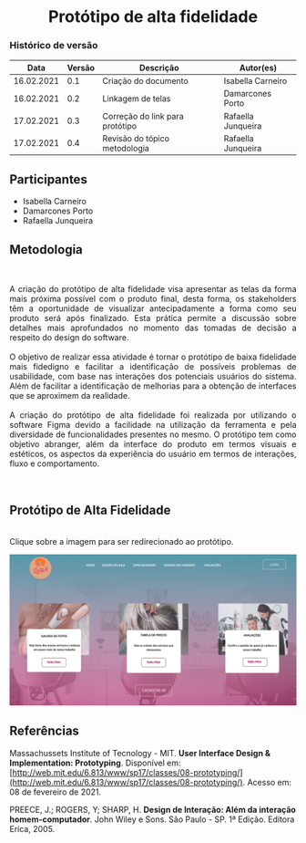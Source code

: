 # <center> Protótipo de alta fidelidade

### Histórico de versão
|Data | Versão | Descrição | Autor(es)
| -- | -- | -- | -- |
| 16.02.2021 | 0.1 | Criação do documento | Isabella Carneiro |
| 16.02.2021 | 0.2 | Linkagem de telas | Damarcones Porto |
| 17.02.2021 | 0.3 | Correção do link para protótipo | Rafaella Junqueira |
| 17.02.2021 | 0.4 | Revisão do tópico metodologia | Rafaella Junqueira |

## Participantes
* Isabella Carneiro
* Damarcones Porto
* Rafaella Junqueira

## Metodologia

<br>
<div align="justify">

A criação do protótipo de alta fidelidade visa apresentar as telas da forma mais próxima possível com o produto final, desta forma, os stakeholders têm a oportunidade de visualizar antecipadamente a forma como seu produto será após finalizado. Esta prática permite a discussão sobre detalhes mais aprofundados no momento das tomadas de decisão a respeito do design do software.
<br><br>
O objetivo de realizar essa atividade é tornar o protótipo de baixa fidelidade mais fidedigno e facilitar a identificação de possíveis problemas de usabilidade, com base nas interações dos potenciais usuários do sistema. Além de facilitar a identificação de melhorias para a obtenção de interfaces que se aproximem da realidade.
<br><br>
A criação do protótipo de alta fidelidade foi realizada por utilizando o software Figma devido a facilidade na utilização da ferramenta e pela diversidade de funcionalidades presentes no mesmo. O protótipo tem como objetivo abranger, além da interface do produto em termos visuais e estéticos, os aspectos da experiência do usuário em termos de interações, fluxo e comportamento.
</div>
<br>

## Protótipo de Alta Fidelidade
<br>
Clique sobre a imagem para ser redirecionado ao protótipo.

[<div align="center"><img width="auto" height="auto" src="../../img/site-leila.png"/></div>](https://www.figma.com/proto/eYvDYCd2yQv9j4QpTPepAx/Untitled?scaling=min-zoom&node-id=31%3A355)

## Referências

Massachussets Institute of Tecnology - MIT. **User Interface Design & Implementation: Prototyping**. Disponível em: [http://web.mit.edu/6.813/www/sp17/classes/08-prototyping/](http://web.mit.edu/6.813/www/sp17/classes/08-prototyping/). Acesso em: 08 de fevereiro de 2021.

PREECE, J.; ROGERS, Y; SHARP, H. **Design de Interação: Além da interação homem-computador**. John Wiley e Sons. São Paulo - SP. 1ª Edição. Editora Erica, 2005.
